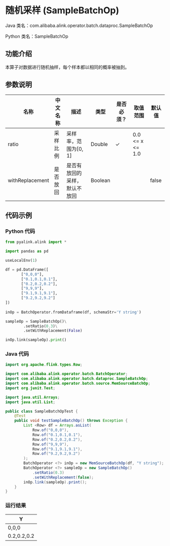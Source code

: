 # 随机采样 (SampleBatchOp)
Java 类名：com.alibaba.alink.operator.batch.dataproc.SampleBatchOp

Python 类名：SampleBatchOp


## 功能介绍
本算子对数据进行随机抽样，每个样本都以相同的概率被抽到。

## 参数说明

| 名称 | 中文名称 | 描述 | 类型 | 是否必须？ | 取值范围 | 默认值 |
| --- | --- | --- | --- | --- | --- | --- |
| ratio | 采样比例 | 采样率，范围为[0, 1] | Double | ✓ | 0.0 <= x <= 1.0 |  |
| withReplacement | 是否放回 | 是否有放回的采样，默认不放回 | Boolean |  |  | false |



## 代码示例
### Python 代码
```python
from pyalink.alink import *

import pandas as pd

useLocalEnv(1)

df = pd.DataFrame([
       ["0,0,0"],
       ["0.1,0.1,0.1"],
       ["0.2,0.2,0.2"],
       ["9,9,9"],
       ["9.1,9.1,9.1"],
       ["9.2,9.2,9.2"]
])
     
inOp = BatchOperator.fromDataframe(df, schemaStr='Y string')

sampleOp = SampleBatchOp()\
        .setRatio(0.3)\
        .setWithReplacement(False)

inOp.link(sampleOp).print()
```
### Java 代码
```java
import org.apache.flink.types.Row;

import com.alibaba.alink.operator.batch.BatchOperator;
import com.alibaba.alink.operator.batch.dataproc.SampleBatchOp;
import com.alibaba.alink.operator.batch.source.MemSourceBatchOp;
import org.junit.Test;

import java.util.Arrays;
import java.util.List;

public class SampleBatchOpTest {
	@Test
	public void testSampleBatchOp() throws Exception {
		List <Row> df = Arrays.asList(
			Row.of("0,0,0"),
			Row.of("0.1,0.1,0.1"),
			Row.of("0.2,0.2,0.2"),
			Row.of("9,9,9"),
			Row.of("9.1,9.1,9.1"),
			Row.of("9.2,9.2,9.2")
		);
		BatchOperator <?> inOp = new MemSourceBatchOp(df, "Y string");
		BatchOperator <?> sampleOp = new SampleBatchOp()
			.setRatio(0.3)
			.setWithReplacement(false);
		inOp.link(sampleOp).print();
	}
}
```
### 运行结果

|Y|
|---|
|0,0,0|
|0.2,0.2,0.2|



